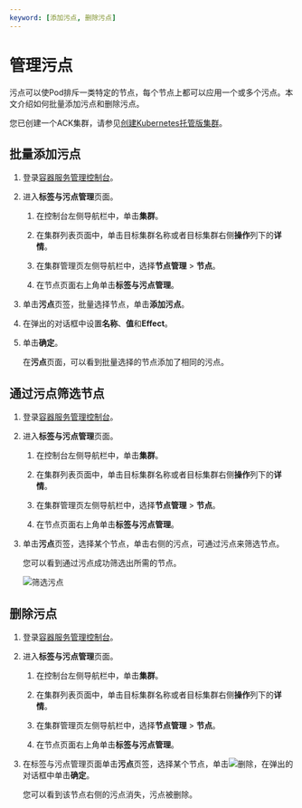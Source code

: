 ```yaml
---
keyword: [添加污点, 删除污点]
---
```


# 管理污点

污点可以使Pod排斥一类特定的节点，每个节点上都可以应用一个或多个污点。本文介绍如何批量添加污点和删除污点。

您已创建一个ACK集群，请参见[创建Kubernetes托管版集群](/intl.zh-CN/Kubernetes集群用户指南/集群/创建集群/创建Kubernetes托管版集群.md)。

## 批量添加污点

1.  登录[容器服务管理控制台](https://cs.console.aliyun.com)。

2.  进入**标签与污点管理**页面。

    1.  在控制台左侧导航栏中，单击**集群**。

    2.  在集群列表页面中，单击目标集群名称或者目标集群右侧**操作**列下的**详情**。

    3.  在集群管理页左侧导航栏中，选择**节点管理** \> **节点**。

    4.  在节点页面右上角单击**标签与污点管理**。

3.  单击**污点**页签，批量选择节点，单击**添加污点**。

4.  在弹出的对话框中设置**名称**、**值**和**Effect**。

5.  单击**确定**。

    在**污点**页面，可以看到批量选择的节点添加了相同的污点。


## 通过污点筛选节点

1.  登录[容器服务管理控制台](https://cs.console.aliyun.com)。

2.  进入**标签与污点管理**页面。

    1.  在控制台左侧导航栏中，单击**集群**。

    2.  在集群列表页面中，单击目标集群名称或者目标集群右侧**操作**列下的**详情**。

    3.  在集群管理页左侧导航栏中，选择**节点管理** \> **节点**。

    4.  在节点页面右上角单击**标签与污点管理**。

3.  单击**污点**页签，选择某个节点，单击右侧的污点，可通过污点来筛选节点。

    您可以看到通过污点成功筛选出所需的节点。

    ![筛选污点](https://static-aliyun-doc.oss-accelerate.aliyuncs.com/assets/img/zh-CN/9675659951/p129874.png)


## 删除污点

1.  登录[容器服务管理控制台](https://cs.console.aliyun.com)。

2.  进入**标签与污点管理**页面。

    1.  在控制台左侧导航栏中，单击**集群**。

    2.  在集群列表页面中，单击目标集群名称或者目标集群右侧**操作**列下的**详情**。

    3.  在集群管理页左侧导航栏中，选择**节点管理** \> **节点**。

    4.  在节点页面右上角单击**标签与污点管理**。

3.  在标签与污点管理页面单击**污点**页签，选择某个节点，单击![删除](https://static-aliyun-doc.oss-accelerate.aliyuncs.com/assets/img/zh-CN/9675659951/p131930.png)，在弹出的对话框中单击**确定**。

    您可以看到该节点右侧的污点消失，污点被删除。


